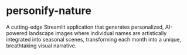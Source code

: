 # personify-nature
A cutting-edge Streamlit application that generates personalized, AI-powered landscape images where individual names are artistically integrated into seasonal scenes, transforming each month into a unique, breathtaking visual narrative.
